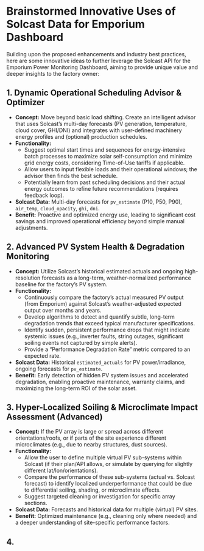 # Brainstormed Innovative Uses of Solcast Data for Emporium Dashboard

Building upon the proposed enhancements and industry best practices, here are some innovative ideas to further leverage the Solcast API for the Emporium Power Monitoring Dashboard, aiming to provide unique value and deeper insights to the factory owner:

## 1. Dynamic Operational Scheduling Advisor & Optimizer

*   **Concept:** Move beyond basic load shifting. Create an intelligent advisor that uses Solcast’s multi-day forecasts (PV generation, temperature, cloud cover, GHI/DNI) and integrates with user-defined machinery energy profiles and (optional) production schedules.
*   **Functionality:**
    *   Suggest optimal start times and sequences for energy-intensive batch processes to maximize solar self-consumption and minimize grid energy costs, considering Time-of-Use tariffs if applicable.
    *   Allow users to input flexible loads and their operational windows; the advisor then finds the best schedule.
    *   Potentially learn from past scheduling decisions and their actual energy outcomes to refine future recommendations (requires feedback loop).
*   **Solcast Data:** Multi-day forecasts for `pv_estimate` (P10, P50, P90), `air_temp`, `cloud_opacity`, `ghi`, `dni`.
*   **Benefit:** Proactive and optimized energy use, leading to significant cost savings and improved operational efficiency beyond simple manual adjustments.

## 2. Advanced PV System Health & Degradation Monitoring

*   **Concept:** Utilize Solcast’s historical estimated actuals and ongoing high-resolution forecasts as a long-term, weather-normalized performance baseline for the factory’s PV system.
*   **Functionality:**
    *   Continuously compare the factory’s actual measured PV output (from Emporium) against Solcast’s weather-adjusted expected output over months and years.
    *   Develop algorithms to detect and quantify subtle, long-term degradation trends that exceed typical manufacturer specifications.
    *   Identify sudden, persistent performance drops that might indicate systemic issues (e.g., inverter faults, string outages, significant soiling events not captured by simple alerts).
    *   Provide a “Performance Degradation Rate” metric compared to an expected rate.
*   **Solcast Data:** Historical `estimated_actuals` for PV power/irradiance, ongoing forecasts for `pv_estimate`.
*   **Benefit:** Early detection of hidden PV system issues and accelerated degradation, enabling proactive maintenance, warranty claims, and maximizing the long-term ROI of the solar asset.

## 3. Hyper-Localized Soiling & Microclimate Impact Assessment (Advanced)

*   **Concept:** If the PV array is large or spread across different orientations/roofs, or if parts of the site experience different microclimates (e.g., due to nearby structures, dust sources).
*   **Functionality:**
    *   Allow the user to define multiple virtual PV sub-systems within Solcast (if their plan/API allows, or simulate by querying for slightly different lat/lon/orientations).
    *   Compare the performance of these sub-systems (actual vs. Solcast forecast) to identify localized underperformance that could be due to differential soiling, shading, or microclimate effects.
    *   Suggest targeted cleaning or investigation for specific array sections.
*   **Solcast Data:** Forecasts and historical data for multiple (virtual) PV sites.
*   **Benefit:** Optimized maintenance (e.g., cleaning only where needed) and a deeper understanding of site-specific performance factors.

## 4. 
